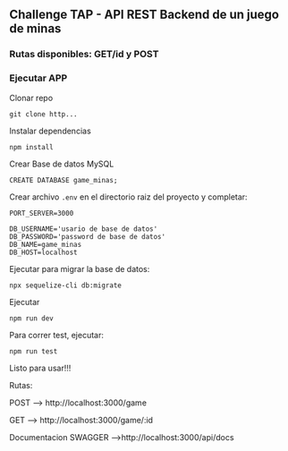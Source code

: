 ## Challenge TAP - API REST Backend de un juego de minas


### Rutas disponibles: GET/id y   POST


### Ejecutar APP


Clonar repo 
```
git clone http...
```

Instalar dependencias
```
npm install
```

Crear Base de datos MySQL 
```
CREATE DATABASE game_minas;
```

Crear archivo `.env` en el directorio raiz del proyecto y completar:
```
PORT_SERVER=3000

DB_USERNAME='usario de base de datos'
DB_PASSWORD='password de base de datos'
DB_NAME=game_minas
DB_HOST=localhost
```

Ejecutar para migrar la base de datos:

```
npx sequelize-cli db:migrate
```

Ejecutar
```
npm run dev
```

Para correr test, ejecutar:

```
npm run test
```

Listo para usar!!!

Rutas:


POST --> http://localhost:3000/game


GET --> http://localhost:3000/game/:id


Documentacion SWAGGER -->http://localhost:3000/api/docs
